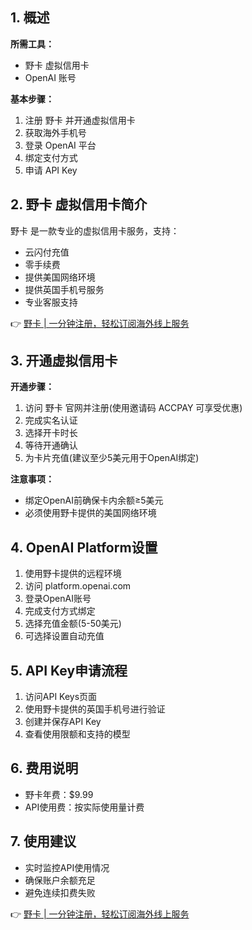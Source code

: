 ## 1. 概述

**所需工具：**
- 野卡 虚拟信用卡
- OpenAI 账号

**基本步骤：**
1. 注册 野卡 并开通虚拟信用卡
2. 获取海外手机号
3. 登录 OpenAI 平台
4. 绑定支付方式
5. 申请 API Key

## 2. 野卡 虚拟信用卡简介

野卡 是一款专业的虚拟信用卡服务，支持：
- 云闪付充值
- 零手续费
- 提供美国网络环境
- 提供英国手机号服务
- 专业客服支持

👉 [野卡 | 一分钟注册，轻松订阅海外线上服务](https://bit.ly/bewildcard)

## 3. 开通虚拟信用卡

**开通步骤：**

1. 访问 野卡 官网并注册(使用邀请码 ACCPAY 可享受优惠)
2. 完成实名认证
3. 选择开卡时长
4. 等待开通确认
5. 为卡片充值(建议至少5美元用于OpenAI绑定)

**注意事项：**
- 绑定OpenAI前确保卡内余额≥5美元
- 必须使用野卡提供的美国网络环境

## 4. OpenAI Platform设置

1. 使用野卡提供的远程环境
2. 访问 platform.openai.com
3. 登录OpenAI账号
4. 完成支付方式绑定
5. 选择充值金额(5-50美元)
6. 可选择设置自动充值

## 5. API Key申请流程

1. 访问API Keys页面
2. 使用野卡提供的英国手机号进行验证
3. 创建并保存API Key
4. 查看使用限额和支持的模型

## 6. 费用说明

- 野卡年费：$9.99
- API使用费：按实际使用量计费

## 7. 使用建议

- 实时监控API使用情况
- 确保账户余额充足
- 避免连续扣费失败

👉 [野卡 | 一分钟注册，轻松订阅海外线上服务](https://bit.ly/bewildcard)